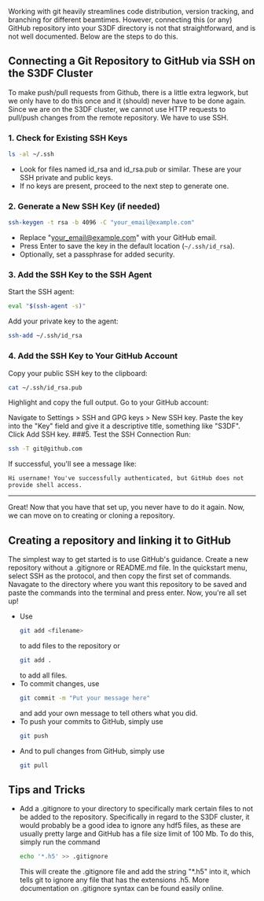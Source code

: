 Working with git heavily streamlines code distribution, version tracking, and branching for different beamtimes. However, connecting this (or any) GitHub repository into your S3DF directory is not that straightforward, and is not well documented. Below are the steps to do this.
## Connecting a Git Repository to GitHub via SSH on the S3DF Cluster
To make push/pull requests from Github, there is a little extra legwork, but we only have to do this once and it (should) never have to be done again. Since we are on the S3DF cluster, we cannot use HTTP requests to pull/push changes from the remote repository. We have to use SSH.
### 1. Check for Existing SSH Keys
```bash
ls -al ~/.ssh
```
- Look for files named id_rsa and id_rsa.pub or similar. These are your SSH private and public keys.
- If no keys are present, proceed to the next step to generate one.
### 2. Generate a New SSH Key (if needed)
```bash
ssh-keygen -t rsa -b 4096 -C "your_email@example.com"
```
- Replace "your_email@example.com" with your GitHub email.
- Press Enter to save the key in the default location (```~/.ssh/id_rsa```).
- Optionally, set a passphrase for added security.
### 3. Add the SSH Key to the SSH Agent
Start the SSH agent:
```bash
eval "$(ssh-agent -s)"
```
Add your private key to the agent:
```bash
ssh-add ~/.ssh/id_rsa
```
### 4. Add the SSH Key to Your GitHub Account
Copy your public SSH key to the clipboard:
```bash
cat ~/.ssh/id_rsa.pub
```
Highlight and copy the full output.
Go to your GitHub account:

Navigate to Settings > SSH and GPG keys > New SSH key.
Paste the key into the "Key" field and give it a descriptive title, something like "S3DF".
Click Add SSH key.
###5. Test the SSH Connection
Run:
```bash
ssh -T git@github.com
```
If successful, you'll see a message like:
```vbnet
Hi username! You've successfully authenticated, but GitHub does not provide shell access.
```
---
Great! Now that you have that set up, you never have to do it again. Now, we can move on to creating or cloning a repository.
## Creating a repository and linking it to GitHub
The simplest way to get started is to use GitHub's guidance. Create a new repository without a .gitignore or README.md file. In the quickstart menu, select SSH as the protocol, and then copy the first set of commands. Navagate to the directory where you want this repository to be saved and paste the commands into the terminal and press enter. Now, you're all set up!
- Use
  ```bash
  git add <filename>
  ```
  to add files to the repository or
  ```bash
  git add .
  ```
  to add all files.
- To commit changes, use
  ```bash
  git commit -m "Put your message here"
  ```
  and add your own message to tell others what you did.
- To push your commits to GitHub, simply use
  ```bash
  git push
  ```
- And to pull changes from GitHub, simply use
  ```bash
  git pull
  ```
## Tips and Tricks
- Add a .gitignore to your directory to specifically mark certain files to not be added to the repository. Specifically in regard to the S3DF cluster, it would probably be a good idea to ignore any hdf5 files, as these are usually pretty large and GitHub has a file size limit of 100 Mb. To do this, simply run the command
  ```bash
  echo '*.h5' >> .gitignore
  ```
  This will create the .gitignore file and add the string "*.h5" into it, which tells git to ignore any file that has the extensions .h5. More documentation on .gitignore syntax can be found easily online.
  
